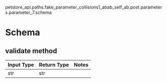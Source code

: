 petstore_api.paths.fake_parameter_collisions1_abab_self_ab.post.parameters.parameter_7.schema
# Schema

## validate method
Input Type | Return Type | Notes
------------ | ------------- | -------------
str | str |
